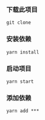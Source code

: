 ### 下载此项目
```
git clone
```
### 安装依赖
```
yarn install
```
### 启动项目
```
yarn start
```
### 添加依赖
```
yarn add ***
```

